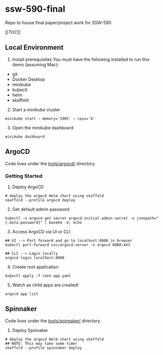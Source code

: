 # ssw-590-final
Repo to house final paper/project work for SSW-590

[[_TOC_]]

## Local Environment

1. Install prerequisites
You must have the following installed to run this demo (assuming Mac):
* git
* Docker Desktop
* minikube
* kubectl
* helm
* skaffold

2. Start a minikube cluster
```
minikube start — memory='1985' — cpus='4'
```
3. Open the minikube dashboard
```
minikube dashboard
```

## ArgoCD

Code lives under the [tools/argocd/](tools/argocd/) directory.

### Getting Started
1. Deploy ArgoCD
```
# deploy the argocd Helm chart using skaffold
skaffold --profile argocd deploy
```
2. Get default admin password
```
kubectl -n argocd get secret argocd-initial-admin-secret -o jsonpath="{.data.password}" | base64 -d; echo
```
3. Access ArgoCD via UI or CLI
```
## UI --> Port forward and go to localhost:8080 in browser
kubectl port-forward svc/argocd-server -n argocd 8080:443

## CLI --> Login locally
argocd login localhost:8080
```
4. Create root application
```
kubectl apply -f root-app.yaml
```
5. Watch as child apps are created!
```
argocd app list
```

## Spinnaker

Code lives under the [tools/spinnaker/](tools/spinnaker/) directory.

1. Deploy Spinnaker
```
# deploy the argocd Helm chart using skaffold
## NOTE: This may take some time!
skaffold --profile spinnaker deploy
```